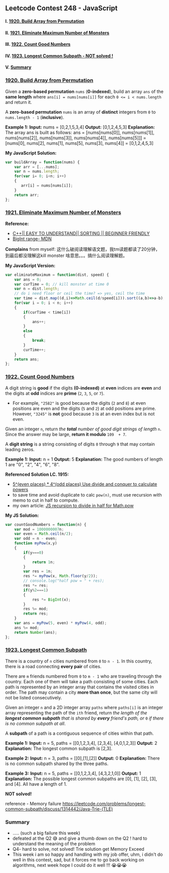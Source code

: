 ## Leetcode Contest 248 - JavaScript

#### I. [1920.  Build Array from Permutation](#question-1)

#### II. [1921. Eliminate Maximum Number of Monsters](#question-2)

#### III. [1922. Count Good Numbers](#question-3)

#### IV. [1923. Longest Common Subpath - NOT solved !](#question-4)

#### V. [Summary](#question-5)

<div id="question-1"/>

### [1920.  Build Array from Permutation](https://leetcode.com/problems/build-array-from-permutation/)

Given a  **zero-based permutation**  `nums`  (**0-indexed**), build an array  `ans`  of the  **same length**  where  `ans[i] = nums[nums[i]]`  for each  `0 <= i < nums.length`  and return it.

A  **zero-based permutation**  `nums`  is an array of  **distinct**  integers from  `0`  to  `nums.length - 1`  (**inclusive**).

**Example 1:**
**Input:** nums = [0,2,1,5,3,4]
**Output:** [0,1,2,4,5,3] **Explanation:** The array ans is built as follows: 
ans = [nums[nums[0]], nums[nums[1]], nums[nums[2]], nums[nums[3]], nums[nums[4]], nums[nums[5]]]
    = [nums[0], nums[2], nums[1], nums[5], nums[3], nums[4]]
    = [0,1,2,4,5,3]
    
**My JavaScript Solution:**
```js
var buildArray = function(nums) {
    var arr = [...nums];
    var n = nums.length;
    for(var i= 0; i<n; i++)
    {
       arr[i] = nums[nums[i]];
    }
    return arr;
};  
```

<div id="question-2"/>

### [1921. Eliminate Maximum Number of Monsters](https://leetcode.com/problems/eliminate-maximum-number-of-monsters/)

**Reference:** 
- [C++|| EASY TO UNDERSTAND|| SORTING || BEGINNER FRIENDLY](https://leetcode.com/problems/eliminate-maximum-number-of-monsters/discuss/1314346/c-easy-to-understand-sorting-beginner-friendly)
- [BigInt range- MDN](https://developer.mozilla.org/en-US/docs/Web/JavaScript/Reference/Global_Objects/BigInt)

**Complains** from myself: 这什么破阅读理解语文题，我tm读题都读了20分钟， 到最后都没理解这kill monster 啥意思。。。搞什么阅读理解题。

**My JavaScript Version:**
```js
var eliminateMaximum = function(dist, speed) {
    var ans = 0;
    var curTime = 0; // kill monster at time 0
    var n = dist.length;
    // do i need floor or ceil the time? => yes, ceil the time
    var time = dist.map((d,i)=>Math.ceil(d/speed[i])).sort((a,b)=>a-b); 
    for(var i = 0; i < n; i++)
    {
        if(curTime < time[i])
        {
            ans++;
        }
        else
        {
            break;
        }
        curTime++;
    }
    return ans;
};
```

<div id="question-3"/>

### [1922. Count Good Numbers](https://leetcode.com/contest/weekly-contest-248/problems/count-good-numbers/)

A digit string is  **good**  if the digits  **(0-indexed)**  at  **even**  indices are  **even**  and the digits at  **odd**  indices are  **prime**  (`2`,  `3`,  `5`, or  `7`).

-   For example,  `"2582"`  is good because the digits (`2`  and  `8`) at even positions are even and the digits (`5`  and  `2`) at odd positions are prime. However,  `"3245"`  is  **not**  good because  `3`  is at an even index but is not even.

Given an integer  `n`, return  _the  **total**  number of good digit strings of length_ `n`. Since the answer may be large,  **return it modulo** `109  + 7`.

A  **digit string**  is a string consisting of digits  `0`  through  `9`  that may contain leading zeros.

**Example 1:**
**Input:** n = 1
**Output:** 5
**Explanation:** The good numbers of length 1 are "0", "2", "4", "6", "8".

**Referenced Solution LC. 1915:**
- [5^(even places) * 4^(odd places) Use divide and conquer to calculate powers](https://leetcode.com/problems/count-good-numbers/discuss/1314577/5(even-places)-*-4(odd-places)-Use-divide-and-conquer-to-calculate-powers)
- to save time and avoid duplicate to calc `pow(n)`, must use recursion with memo to cut in half to compute.
- my own article: [JS recursion to divide in half for Math.pow](https://leetcode.com/problems/count-good-numbers/discuss/1314585/JavaScript-recursion-to-divide-in-half-to-calc-math.pow)

**My JS Solution:**
```js
var countGoodNumbers = function(n) {
    var mod = 1000000007n;
    var even = Math.ceil(n/2);
    var odd = n - even; 
    function myPow(x,y)
    {
        if(y===0)
        {
            return 1n;
        }
        var res = 1n;
        res *= myPow(x, Math.floor(y/2));
        // console.log("half pow = " + res);
        res *= res;
        if(y%2===1)
        {
            res *= BigInt(x);
        }
        res %= mod;
        return res;
    }
    var ans = myPow(5, even) * myPow(4, odd);
    ans %= mod; 
    return Number(ans);
};

```

<div id="question-4" />

### [1923. Longest Common Subpath](https://leetcode.com/problems/longest-common-subpath/)

There is a country of  `n`  cities numbered from  `0`  to  `n - 1`. In this country, there is a road connecting  **every pair**  of cities.

There are  `m`  friends numbered from  `0`  to  `m - 1`  who are traveling through the country. Each one of them will take a path consisting of some cities. Each path is represented by an integer array that contains the visited cities in order. The path may contain a city  **more than once**, but the same city will not be listed consecutively.

Given an integer  `n`  and a 2D integer array  `paths`  where  `paths[i]`  is an integer array representing the path of the  `ith`  friend, return  _the length of the  **longest common subpath**  that is shared by  **every**  friend's path, or_ `0` _if there is no common subpath at all_.

A  **subpath**  of a path is a contiguous sequence of cities within that path.

**Example 1:**
**Input:** n = 5, paths = [[0,1,2,3,4],
                       [2,3,4],
                       [4,0,1,2,3]]
**Output:** 2
**Explanation:** The longest common subpath is [2,3].

**Example 2:**
**Input:** n = 3, paths = [[0],[1],[2]]
**Output:** 0
**Explanation:** There is no common subpath shared by the three paths.

**Example 3:**
**Input:** n = 5, paths = [[0,1,2,3,4],
                       [4,3,2,1,0]]
**Output:** 1
**Explanation:** The possible longest common subpaths are [0], [1], [2], [3], and [4]. All have a length of 1.

**NOT solved!**

reference - Memory failure
https://leetcode.com/problems/longest-common-subpath/discuss/1314442/Java-Trie-(TLE)


<div id="question-5"/>

### Summary

- ..... (such a big failure this week)
- defeated at the Q2 😅  and give a thumb down on the Q2 ! hard to understand the meaning of the problem
- Q4- hard to solve, not solved! Trie solution get Memory Exceed
- This week i am so happy and handling with my job offer, uhm, i didn't do well in this contest, sad, but it forces me to go back working on algorithms, next week hope I could do it well !!! 😭😭😭